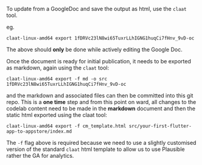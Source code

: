 To update from a GoogleDoc and save the output as html, use the `claat` tool.

eg. 
```
claat-linux-amd64 export 1fDRVc23lN8wi65TuxrLLhIGNG1huqCi7fHnv_9vD-oc
```

The above should **only** be done while actively editing the Google Doc. 

Once the document is ready for initial publication, it needs to be exported as markdown, again using the `claat` tool:

```
claat-linux-amd64 export -f md -o src 1fDRVc23lN8wi65TuxrLLhIGNG1huqCi7fHnv_9vD-oc
```

and the markdown and associated files can then be committed into this git repo. This is a **one time** step and from this point on ward, all changes to the codelab content need to be made in the **markdown** document and then the static html exported using the claat tool:

```
claat-linux-amd64 export -f cm_template.html src/your-first-flutter-app-to-appstore/index.md
```

The `-f` flag above is required because we need to use a slightly customised version of the standard `claat` html template to allow us to use Plausible rather the GA for analytics.